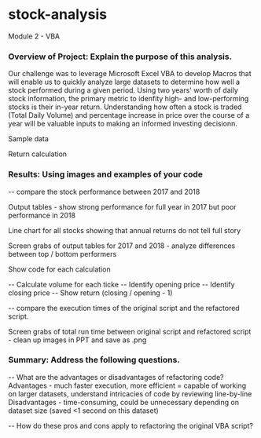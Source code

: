 # stock-analysis
Module 2 - VBA

### Overview of Project: Explain the purpose of this analysis.

Our challenge was to leverage Microsoft Excel VBA to develop Macros that will enable us to quickly analyze large datasets to determine how well a stock performed during a given period. Using two years' worth of daily stock information, the primary metric to idenfity high- and low-performing stocks is their in-year return.  Understanding how often a stock is traded (Total Daily Volume) and percentage increase in price over the course of a year will be valuable inputs to making an informed investing decisionn.

Sample data

Return calculation

### Results: Using images and examples of your code

-- compare the stock performance between 2017 and 2018

Output tables - show strong performance for full year in 2017 but poor performance in 2018

Line chart for all stocks showing that annual returns do not tell full story

Screen grabs of output tables for 2017 and 2018 - analyze differences between top / bottom performers

Show code for each calculation

-- Calculate volume for each ticke
-- Identify opening price
-- Identify closing price
-- Show return (closing / opening - 1)

-- compare the execution times of the original script and the refactored script.

Screen grabs of total run time between original script and refactored script - clean up images in PPT and save as .png

### Summary: Address the following questions.

-- What are the advantages or disadvantages of refactoring code?
Advantages - much faster execution, more efficient = capable of working on larger datasets, understand intricacies of code by reviewing line-by-line
Disadvantages - time-consuming, could be unnecessary depending on dataset size (saved <1 second on this dataset)

-- How do these pros and cons apply to refactoring the original VBA script?
